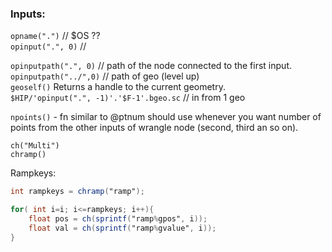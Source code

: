 
### Inputs:


`opname(".")` // $OS ??  
`opinput(".", 0)` //   

`opinputpath(".", 0)`  // path of the node connected to the first input.  
`opinputpath("../",0)` // path of geo (level up)   
`geoself()`  Returns a handle to the current geometry.  
`$HIP/'opinput(".", -1)'.'$F-1'.bgeo.sc` // in from 1 geo   

`npoints()` - fn similar to @ptnum should use whenever you want number of points from the other inputs of wrangle node (second, third an so on).  

`ch("Multi")`  
`chramp()`  

Rampkeys:  
```glsl 
int rampkeys = chramp("ramp");

for( int i=i; i<=rampkeys; i++){
    float pos = ch(sprintf("ramp%gpos", i));
    float val = ch(sprintf("ramp%gvalue", i));
}
```
